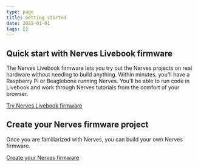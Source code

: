 ```yaml
---
type: page
title: Getting started
date: 2022-01-01
tags: []
---
```


## Quick start with Nerves Livebook firmware

The Nerves Livebook firmware lets you try out the Nerves projects on real hardware without needing to build anything. Within minutes, you'll have a Raspberry Pi or Beaglebone running Nerves. You'll be able to run code in Livebook and work through Nerves tutorials from the comfort of your browser.

[Try Nerves Livebook firmware](https://github.com/livebook-dev/nerves_livebook/blob/main/README.md)

## Create your Nerves firmware project

Once you are familiarized with Nerves, you can build your own Nerves firmware.

[Create your Nerves firmware](https://hexdocs.pm/nerves/getting-started.html#creating-a-new-nerves-app)
